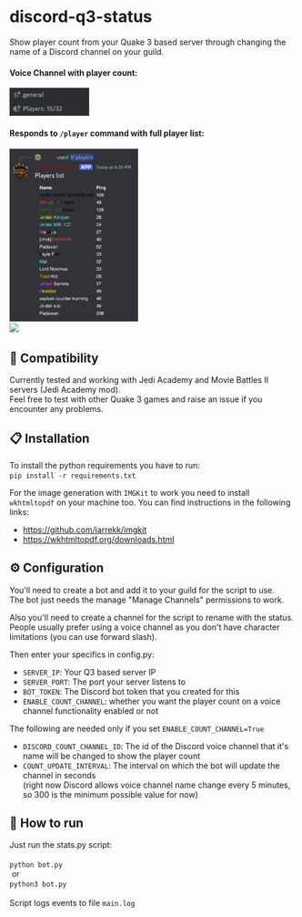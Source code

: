 # discord-q3-status

Show player count from your Quake 3 based server through changing the name of a Discord channel on your guild.

#### Voice Channel with player count:

<img src="images/playerCountChannel.png" width="140">

#### Responds to ```/player``` command with full player list:

<img src="images/botResponse.png" width="226">
<br>


<img src="https://img.shields.io/github/license/verdienste/discord-q3-status">

## 📖 Compatibility
Currently tested and working with Jedi Academy and Movie Battles II servers (Jedi Academy mod).  
Feel free to test with other Quake 3 games and raise an issue if you encounter any problems.

## 📋 Installation
To install the python requirements you have to run:
<br>
```pip install -r requirements.txt```

For the image generation with `IMGKit` to work you need to install `wkhtmltopdf` on your machine too. You can find instructions in the following links:

* https://github.com/jarrekk/imgkit
* https://wkhtmltopdf.org/downloads.html

## ⚙ Configuration
You'll need to create a bot and add it to your guild for the script to use.<br>
The bot just needs the manage "Manage Channels" permissions to work.

Also you'll need to create a channel for the script to rename with the status.<br>
People usually prefer using a voice channel as you don't have character limitations (you can use forward slash).

Then enter your specifics in config.py:
- `SERVER_IP`: Your Q3 based server IP
- `SERVER_PORT`: The port your server listens to
- `BOT_TOKEN`: The Discord bot token that you created for this
- `ENABLE_COUNT_CHANNEL`: whether you want the player count on a voice channel functionality enabled or not

The following are needed only if you set ```ENABLE_COUNT_CHANNEL=True```

- `DISCORD_COUNT_CHANNEL_ID`: The id of the Discord voice channel that it's name will be changed to show the player count
- `COUNT_UPDATE_INTERVAL`: The interval on which the bot will update the channel in seconds<br>
(right now Discord allows voice channel name change every 5 minutes, so 300 is the minimum possible value for now)

## 🚀 How to run
Just run the stats.py script: <br><br>
```python bot.py``` <br>&nbsp;or<br> ```python3 bot.py```<br><br>
Script logs events to file ```main.log```


